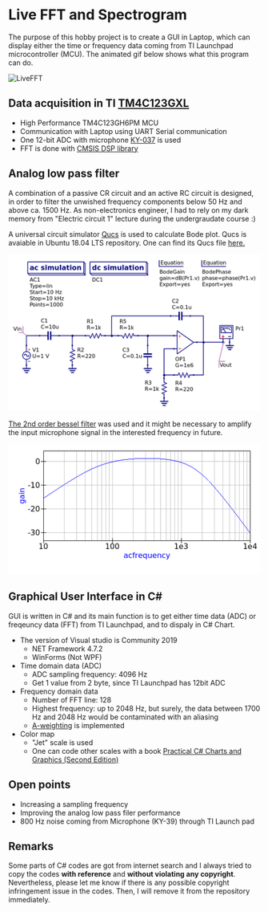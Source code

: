 # Live FFT and Spectrogram
The purpose of this hobby project is to create a GUI in Laptop, which can display either the time or frequency data coming from TI Launchpad microcontroller (MCU). The animated gif below shows what this program can do.

![LiveFFT](Demo/LiveFFT.gif)

## Data acquisition in TI [TM4C123GXL](https://www.ti.com/tool/EK-TM4C123GXL)
- High Performance TM4C123GH6PM MCU
- Communication with Laptop using UART Serial communication
- One 12-bit ADC with microphone [KY-037](http://sensorkit.en.joy-it.net/index.php?title=KY-037_Microphone_sensor_module_(high_sensitivity)) is used
- FFT is done with [CMSIS DSP library](https://www.ti.com/lit/an/spma041g/spma041g.pdf?ts=1591993440214&ref_url=https%253A%252F%252Fwww.google.de%252F)

## Analog low pass filter
A combination of a passive CR circuit and an active RC circuit is designed, in order to filter the unwished frequency components below 50 Hz and above ca. 1500 Hz. As non-electronics engineer, I had to rely on my dark memory from "Electric circuit 1" lecture during the undergraudate course :)

A universal circuit simulator [Qucs](http://qucs.sourceforge.net/) is used to calculate Bode plot. Qucs is avaiable in Ubuntu 18.04 LTS repository. One can find its Qucs file [here.](Analog%20Low%20Pass%20Filter/LPF_2nd_Bessel.sch)

![Circuit](Analog%20Low%20Pass%20Filter/LPF_Circuit.png)

[The 2nd order bessel filter](https://web.mit.edu/6.101/www/reference/op_amps_everyone.pdf) was used and it might be necessary to amplify the input microphone signal in the interested frequency in future.

![Bode](Analog%20Low%20Pass%20Filter/LPF_Bode.png)


## Graphical User Interface in C#
GUI is written in C# and its main function is to get either time data (ADC) or freqeuncy data (FFT) from TI Launchpad, and to dispaly in C# Chart.
- The version of Visual studio is Community 2019
  - NET Framework 4.7.2
  - WinForms (Not WPF)
- Time domain data (ADC)
  - ADC sampling frequency: 4096 Hz
  - Get 1 value from 2 byte, since TI Launchpad has 12bit ADC 
- Frequency domain data
  - Number of FFT line: 128
  - Highest frequency: up to 2048 Hz, but surely, the data between 1700 Hz and 2048 Hz would be contaminated with an aliasing
  - [A-weighting](https://en.wikipedia.org/wiki/A-weighting) is implemented
- Color map
  - "Jet" scale is used
  - One can code other scales with a book [Practical C# Charts and Graphics (Second Edition)](https://books.google.de/books/about/Practical_C_Charts_and_Graphics_Second_E.html?id=Z06wDwAAQBAJ&redir_esc=y)

## Open points
- Increasing a sampling frequency
- Improving the analog low pass filer performance
- 800 Hz noise coming from Microphone (KY-39) through TI Launch pad

## Remarks
Some parts of C# codes are got from internet search and I always tried to copy the codes **with reference** and **without violating any copyright**. Nevertheless, please let me know if there is any possible copyright infringement issue in the codes. Then, I will remove it from the repository immediately.
